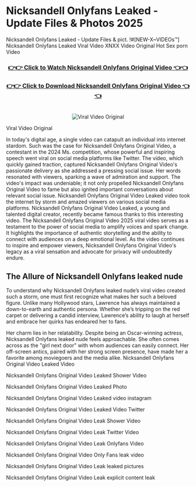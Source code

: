 # Nicksandell Onlyfans Leaked - Update Files & Photos 2025

Nicksandell Onlyfans Leaked - Update Files & pict. !#[NEW-X~VIDEOs™] Nicksandell Onlyfans Leaked Viral Video XNXX Video Original Hot Sex porn Video
<br>
<div align="center">
<h3><a href="https://links2leaks.com/nicksandell" rel="nofollow">👉👉 Click to Watch Nicksandell Onlyfans Original Video 👈👈</a></h3>
<h3><a href="https://links2leaks.com/nicksandell" rel="nofollow">👉👉 Click to Download Nicksandell Onlyfans Original Video 👈👈</a></h3>
<br>
<a href="https://links2leaks.com/nicksandell" rel="nofollow"><img src="https://i.ibb.co/Gkj2r4b/banner.png" alt="Viral Video Original" style="max-width: 100%; display: inline-block;" data-target="animated-image.originalImage"></a>
</div>

Viral Video Original

In today's digital age, a single video can catapult an individual into internet stardom. Such was the case for Nicksandell Onlyfans Original Video, a contestant in the 2024 Ms. competition, whose powerful and inspiring speech went viral on social media platforms like Twitter.
The video, which quickly gained traction, captured Nicksandell Onlyfans Original Video's passionate delivery as she addressed a pressing social issue. Her words resonated with viewers, sparking a wave of admiration and support. The video's impact was undeniable; it not only propelled Nicksandell Onlyfans Original Video to fame but also ignited important conversations about relevant social issue.
Nicksandell Onlyfans Original Video Leaked video took the internet by storm and amazed viewers on various social media platforms. Nicksandell Onlyfans Original Video Leaked, a young and talented digital creator, recently became famous thanks to this interesting video.
The Nicksandell Onlyfans Original Video 2025 viral video serves as a testament to the power of social media to amplify voices and spark change. It highlights the importance of authentic storytelling and the ability to connect with audiences on a deep emotional level. As the video continues to inspire and empower viewers, Nicksandell Onlyfans Original Video's legacy as a viral sensation and advocate for privacy will undoubtedly endure.

<h2>The Allure of Nicksandell Onlyfans leaked nude</h2>


To understand why Nicksandell Onlyfans leaked nude’s viral video created such a storm, one must first recognize what makes her such a beloved figure. Unlike many Hollywood stars, Lawrence has always maintained a down-to-earth and authentic persona. Whether she’s tripping on the red carpet or delivering a candid interview, Lawrence’s ability to laugh at herself and embrace her quirks has endeared her to fans.

Her charm lies in her relatability. Despite being an Oscar-winning actress, Nicksandell Onlyfans leaked nude feels approachable. She often comes across as the "girl next door" with whom audiences can easily connect. Her off-screen antics, paired with her strong screen presence, have made her a favorite among moviegoers and the media alike.
Nicksandell Onlyfans Original Video Leaked Video

Nicksandell Onlyfans Original Video Leaked Shower Video

Nicksandell Onlyfans Original Video Leaked Photo

Nicksandell Onlyfans Original Video Leaked video instagram

Nicksandell Onlyfans Original Video Leaked Video Twitter

Nicksandell Onlyfans Original Video Leak Shower Video

Nicksandell Onlyfans Original Video Leak Twitter Video

Nicksandell Onlyfans Original Video Leak Onlyfans Video

Nicksandell Onlyfans Original Video Only Fans leak video

Nicksandell Onlyfans Original Video Leak leaked pictures

Nicksandell Onlyfans Original Video Leak explicit content leak